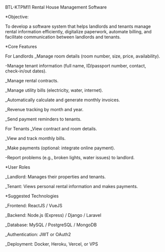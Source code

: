 BTL-KTPM11
Rental House Management Software

*Objective:

To develop a software system that helps landlords and tenants manage rental information efficiently, digitalize paperwork, automate billing, and facilitate communication between landlords and tenants.

*Core Features

For Landlords
_Manage room details (room number, size, price, availability).

-Manage tenant information (full name, ID/passport number, contact, check-in/out dates).

_Manage rental contracts.

_Manage utility bills (electricity, water, internet).

_Automatically calculate and generate monthly invoices.

_Revenue tracking by month and year.

_Send payment reminders to tenants.

For Tenants
_View contract and room details.

_View and track monthly bills.

_Make payments (optional: integrate online payment).

-Report problems (e.g., broken lights, water issues) to landlord.

*User Roles

_Landlord: Manages their properties and tenants.

_Tenant: Views personal rental information and makes payments.

*Suggested Technologies

_Frontend: ReactJS / VueJS

_Backend: Node.js (Express) / Django / Laravel

_Database: MySQL / PostgreSQL / MongoDB

_Authentication: JWT or OAuth2

_Deployment: Docker, Heroku, Vercel, or VPS

